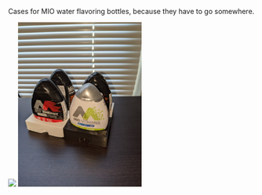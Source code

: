 Cases for MIO water flavoring bottles, because they have to go somewhere.

<img src="makes/3.jpg" width="50%">
<img src="makes/1.jpg" width="50%">
